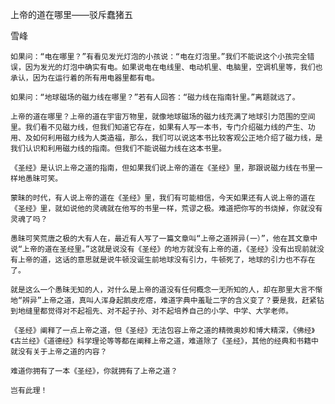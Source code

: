  上帝的道在哪里——驳斥蠢猪五

雪峰


    如果问：“电在哪里？”有看见发光灯泡的小孩说：“电在灯泡里。”我们不能说这个小孩完全错误，因为发光的灯泡中确实有电。如果说电在电线里、电动机里、电脑里，空调机里等，我们也承认，因为在运行着的所有用电器里都有电。

    如果问：“地球磁场的磁力线在哪里？”若有人回答：“磁力线在指南针里。”离题就远了。

    上帝的道在哪里？上帝的道在宇宙万物里，就像地球磁场的磁力线充满了地球引力范围的空间里。我们看不见磁力线，但我们知道它存在，如果有人写一本书，专门介绍磁力线的产生、功用、及如何利用磁力线为人类造福，那么，我们可以说这本书比较客观公正地介绍了磁力线，是我们认识和利用磁力线的指南。但我们不能说磁力线在这本书里。

    《圣经》是认识上帝之道的指南，但如果我们说上帝的道在《圣经》里，那跟说磁力线在书里一样地愚昧可笑。

    蒙昧的时代，有人说上帝的道在《圣经》里，我们有可能相信，今天如果还有人说上帝的道在《圣经》里，就如说他的灵魂就在他写的书里一样，荒谬之极。难道把你写的书烧掉，你就没有灵魂了吗？

    愚昧可笑荒唐之极的大有人在，最近有人写了一篇文章叫“上帝之道辨异(一）”，他在其文章中说“上帝的道在圣经里。”这就是说没有《圣经》的地方就没有上帝的道，《圣经》没有出现前就没有上帝的道，这话的意思就是说牛顿没诞生前地球没有引力，牛顿死了，地球的引力也不存在了。

    就是这么一个愚昧无知的人，对什么是上帝的道没有任何概念一无所知的人，却在那里大言不惭地“辨异”上帝之道，真叫人浑身起鹅皮疙瘩，难道字典中羞耻二字的含义变了？要是我，赶紧钻到地缝里都觉得对不起祖先、对不起子孙、对不起培养自己的小学、中学、大学老师。

    《圣经》阐释了一点上帝之道，但《圣经》无法包容上帝之道的精微奥妙和博大精深，《佛经》《古兰经》《道德经》科学理论等等都在阐释上帝之道，难道除了《圣经》，其他的经典和书籍中就没有关于上帝之道的内容？

    难道你拥有了一本《圣经》，你就拥有了上帝之道？

    岂有此理！



